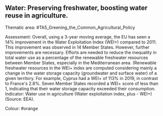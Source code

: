 ## Water: Preserving freshwater, boosting water reuse in agriculture.

Thematic area: #TA5_Greening_the_Common_Agricultural_Policy

Assessment: Overall, using a 3-year moving average, the EU has seen a 14% improvement in the Water Exploitation Index (WEI+) compared to 2011. This improvement
was observed in 14 Member States. However, further improvements are necessary. Efforts are needed to reduce the inequality in total water use as a percentage of the
renewable freshwater resources between Member States, especially in the Mediterranean area. (Renewable freshwater resources in the WEI+ index are computed considering mainly a change in the water storage capacity (groundwater and surface water) of a given territory. For example, Cyprus had
a WEI+ of 113% in 2019, in contrast to France's 2.8%. Seven Member States recorded a WEI+ score of less than 1, indicating that their water storage capacity exceeded their consumption. Indicator: Water use in agriculture (Water exploitation index, plus - WEI+) (Source: EEA).

Colour: #orange